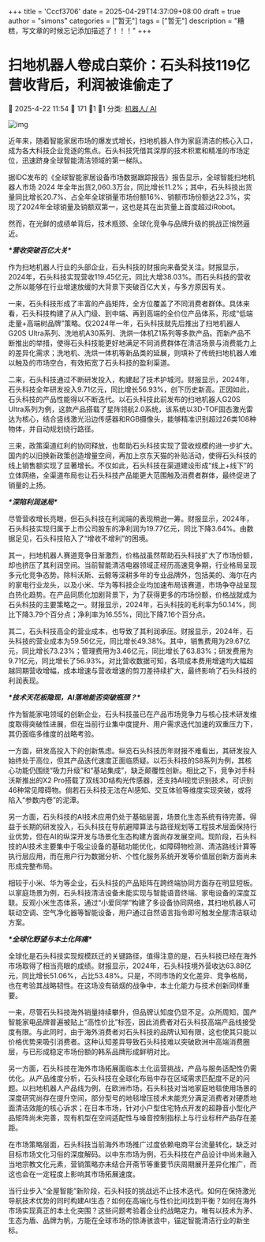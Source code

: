 +++
title = 'Cccf3706'
date = 2025-04-29T14:37:09+08:00
draft = true
author = "simons"
categories = ["暂无"]
tags = ["暂无"]
description = "糟糕，写文章的时候忘记添加描述了！！！"
+++

# 扫地机器人卷成白菜价：石头科技119亿营收背后，利润被谁偷走了

 2025-4-22 11:54  171 1 1 分类: [机器人/ AI](https://mbb.eet-china.com/blog/catid-39_1.html)

![img](https://p3-sign.toutiaoimg.com/tos-cn-i-axegupay5k/fc4f917aa811487a8f60cccb1a104c00~tplv-tt-origin-web:gif.jpeg?_iz=58558&from=article.pc_detail&lk3s=953192f4&x-expires=1745897644&x-signature=Wic8OK3%2BnPtHUqalJxGwr01OOgo%3D)

近年来，随着智能家居市场的爆发式增长，扫地机器人作为家庭清洁的核心入口，成为各大科技企业竞逐的焦点。石头科技凭借其深厚的技术积累和精准的市场定位，迅速跻身全球智能清洁领域的第一梯队。



据IDC发布的《全球智能家居设备市场数据跟踪报告》报告显示，全球智能扫地机器人市场 2024 年全年出货2,060.3万台，同比增长11.2%；其中，石头科技出货量同比增长20.7%、占全年全球销量市场份额16%、销额市场份额达22.3%，实现了2024年全球销量及销额双第一，这也是其在出货量上首度超过iRobot。



然而，在光鲜的成绩单背后，技术瓶颈、全球化竞争与品牌升级的挑战正悄然逼近。



***\*营收突破百亿大关\****



作为扫地机器人行业的头部企业，石头科技的财报向来备受关注。财报显示，2024年，石头科技实现营收119.45亿元，同比大增38.03%。而石头科技的营收之所以能够在行业增速放缓的大背景下突破百亿大关，与多方原因有关。



一来，石头科技形成了丰富的产品矩阵，全方位覆盖了不同消费者群体。具体来看，石头科技构建了从入门级、到中端、再到高端的全价位产品体系，形成“低端走量+高端树品牌”策略。仅2024年一年，石头科技就先后推出了扫地机器人G20S Ultra系列、洗地机A30系列、洗烘一体机Z1系列等多款产品。而新产品不断推出的举措，使得石头科技能更好地满足不同消费群体在清洁场景与消费能力上的差异化需求；洗地机、洗烘一体机等新品类的延展，则填补了传统扫地机器人难以触及的市场空白，有效拓宽了石头科技的盈利渠道。



二来，石头科技通过不断研发投入，构建起了技术护城河。财报显示，2024年，石头科技全年研发投入9.71亿元，同比增长56.93%，创下历史新高。正因如此，石头科技的产品性能得以不断迭代。以石头科技此前发布的扫地机器人G20S Ultra系列为例，这款产品搭载了星阵领航2.0系统，该系统以3D-TOF固态激光雷达为核心，结合竖线激光沿边传感器和RGB摄像头，能够精准识别超过26类108种物体，并自动规划绕行路径。



三来，政策渠道红利的协同释放，也帮助石头科技实现了营收规模的进一步扩大。国内的以旧换新政策创造增量空间，再加上京东天猫的补贴活动，使得石头科技的线上销售额实现了显著增长。不仅如此，石头科技在渠道建设形成“线上+线下”的立体网络，全渠道布局也让石头科技产品能更大范围触及消费者群体，最终促进了销量的上扬。



***\*深陷利润迷局\****



尽管营收增长亮眼，但石头科技在利润端的表现稍逊一筹。财报显示，2024年，石头科技实现归属于上市公司股东的净利润为19.77亿元，同比下降3.64%。由数据足见，石头科技陷入了“增收不增利”的困境。



其一，扫地机器人赛道竞争日渐激烈，价格战虽然帮助石头科技扩大了市场份额，却也挤压了其利润空间。当前智能清洁电器领域正经历高速竞争期，行业格局呈现多元化竞争态势。除科沃斯、云鲸等深耕多年的专业品牌外，包括美的、海尔在内的家电行业龙头，以及小米、华为等科技企业均加速布局该赛道，市场争夺战呈现白热化趋势。在产品同质化加剧背景下，为了获得更多的市场份额，价格战就成为石头科技的主要策略之一。财报显示，2024年，石头科技的毛利率为50.14%，同比下降3.79个百分点；净利率为16.55%，同比下降7.16个百分点。



其二，石头科技高企的营业成本，也导致了其利润承压。财报显示，2024年，石头科技的营业成本为59.56亿元，同比增长49.38%。其中，销售费用为29.67亿元，同比增长73.23%；管理费用为3.46亿元，同比增长了63.83%；研发费用为9.71亿元，同比增长了56.93%。对比营收数据可知，各项成本费用增速均大幅超越同期营收增幅，成本增速与营收增速的剪刀差持续扩大，最终影响了石头科技的利润表现。



***\*技术天花板隐现，AI落地能否突破瓶颈？\****



作为智能家电领域的创新企业，石头科技虽已在产品市场竞争力与核心技术研发维度取得突破性进展，但在当前行业集中度提升、用户需求迭代加速的双重压力下，其仍面临多维度的战略考验。



一方面，研发高投入下的创新焦虑。纵览石头科技历年财报不难看出，其研发投入始终处于高位，但其产品迭代速度正面临质疑。以石头科技的S8系列为例，其核心功能仍围绕“吸力升级”和“基站集成”，缺乏颠覆性创新。相比之下，竞争对手科沃斯推出的X2 Pro搭载了双线3D结构光传感器，还支持AI视觉识别技术，可识别46种常见障碍物。倘若石头科技无法在AI感知、交互体验等维度实现突破，或将陷入“参数内卷”的泥潭。



另一方面，石头科技的AI技术应用仍处于基础层面，场景化生态系统有待完善。得益于长期的研发投入，石头科技在导航避障算法与路径规划等工程技术层面保持行业优势，但在AI的纵深开发与场景化生态构建方面尚存发展空间。现阶段，石头科技的AI技术主要集中于吸尘设备的基础功能优化，如障碍物检测、清洁路线计算等执行层应用，而在用户行为数据分析、个性化服务系统开发等价值层创新方面尚未形成完整布局。



相较于小米、华为等企业，石头科技的产品矩阵在跨终端协同方面存在明显短板。以家庭场景为例，石头科技清洁设备未能实现与智能语音终端、家电设备的深度互联。反观小米生态体系，通过“小爱同学”构建了多设备协同网络，其扫地机器人可联动空调、空气净化器等智能设备，用户通过自然语言指令即可触发全屋清洁联动方案。



***\*全球化野望与本土化阵痛\****



全球化是石头科技实现规模跃迁的关键路径，值得注意的是，石头科技已经在海外市场取得了相当亮眼的成绩。财报显示，2024年，石头科技境外营收达63.88亿元，同比增长51.06%，占比53.48%。只是，不同市场的文化差异、竞争格局，也在考验其战略韧性。在这场没有硝烟的战争中，本土化能力与技术创新同样重要。



一来，尽管石头科技海外销量持续攀升，但品牌认知度仍显不足。众所周知，国产智能家电品牌普遍被贴上“高性价比”标签，因此消费者对石头科技高端产品线接受度有限。与此同时，由于海外消费者对石头科技的品牌认知有限，这也使其只能以价格优势来吸引消费者。这种认知差异导致石头科技难以突破欧洲中高端消费圈层，与已形成稳定市场份额的韩系品牌形成鲜明对比。



另一方面，石头科技在海外市场拓展面临本土化运营挑战，产品与服务适配性仍需优化。从产品维度分析，石头科技在全球化布局中存在区域需求匹配度不足的问题。以扫地机器人产品线为例，在欧洲市场，石头科技对当地家庭地毯使用场景的深度研究尚存在提升空间，部分型号的地毯增压技术未能充分满足消费者对硬质地面清洁效能的核心诉求；在日本市场，针对小户型住宅特点开发的超静音小型化产品矩阵尚未完善，现有机型在空间适配性与噪音控制指标上与行业标杆产品存在差距。



在市场策略层面，石头科技当前海外市场推广过度依赖电商平台流量转化，缺乏对目标市场文化习俗的深度解码。以中东市场为例，石头科技在产品设计中尚未融入当地宗教文化元素，营销策略亦未结合开斋节等重要节庆周期展开差异化推广，而这也会在一定程度上影响其市场拓展速度。



当行业步入“全屋智能”新阶段，石头科技的挑战远不止技术迭代。如何在保持激光导航技术优势的同时构建AI生态？如何在高端化与性价比间找到平衡？如何在海外市场实现真正的本土化突围？这些问题考验着企业的战略定力。唯有以技术为矛、生态为盾、品牌为帆，方能在全球市场的惊涛骇浪中，锚定智能清洁行业的新坐标。
